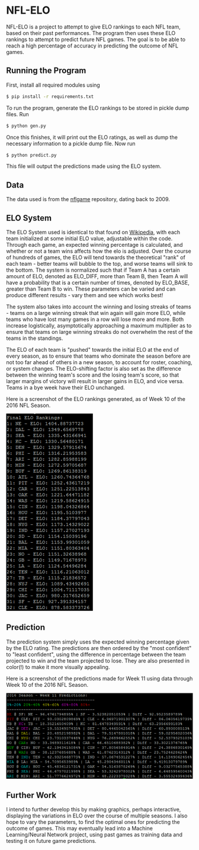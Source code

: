 # NFL-ELO

NFL-ELO is a project to attempt to give ELO rankings to each NFL team, based on their past performances.  The program then uses these ELO rankings to attempt to predict future NFL games.  The goal is to be able to reach a high percentage of accuracy in predicting the outcome of NFL games.

## Running the Program

First, install all required modules using
```bash
$ pip install -r requirements.txt
```

To run the program, generate the ELO rankings to be stored in pickle dump files.  Run

```bash
$ python gen.py
```

Once this finishes, it will print out the ELO ratings, as well as dump the necessary information to a pickle dump file.  Now run

```bash
$ python predict.py
```

This file will output the predictions made using the ELO system.

## Data

The data used is from the [nflgame](https://github.com/BurntSushi/nflgame) repository, dating back to 2009.

## ELO System

The ELO System used is identical to that found on [Wikipedia](https://en.wikipedia.org/wiki/Elo_rating_system), with each team initialized at some initial ELO value, adjustable within the code.  Through each game, an expected winning percentage is calculated, and whether or not a team wins affects how the elo is adjusted.  Over the course of hundreds of games, the ELO will tend towards the theoretical "rank" of each team - better teams will bubble to the top, and worse teams will sink to the bottom.  The system is normalized such that if Team A has a certain amount of ELO, denoted as ELO_DIFF, more than Team B, then Team A will have a probability that is a certain number of times, denoted by ELO_BASE, greater than Team B to win.  These parameters can be varied and can produce different results - vary them and see which works best!

The system also takes into account the winning and losing streaks of teams - teams on a large winning streak that win again will gain more ELO, while teams who have lost many games in a row will lose more and more.  Both increase logistically, asymptotically approaching a maximum multiplier as to ensure that teams on large winning streaks do not overwhelm the rest of the teams in the standings.

The ELO of each team is "pushed" towards the initial ELO at the end of every season, as to ensure that teams who dominate the season before are not too far ahead of others in a new season, to account for roster, coaching, or system changes.  The ELO-shifting factor is also set as the difference between the winning team's score and the losing team's score, so that larger margins of victory will result in larger gains in ELO, and vice versa.  Teams in a bye week have their ELO unchanged.

Here is a screenshot of the ELO rankings generated, as of Week 10 of the 2016 NFL Season.

![Week 10, 2016](/screenshots/Screenshot_1.png?raw=true)

## Prediction

The prediction system simply uses the expected winning percentage given by the ELO rating.  The predictions are then ordered by the "most confident" to "least confident", using the difference in percentage between the team projected to win and the team projected to lose.  They are also presented in color(!) to make it more visually appealing.

Here is a screenshot of the predictions made for Week 11 using data through Week 10 of the 2016 NFL Season.

![Week 10, 2016](/screenshots/Screenshot_2.png?raw=true)

## Further Work

I intend to further develop this by making graphics, perhaps interactive, displaying the variations in ELO over the course of multiple seasons.  I also hope to vary the parameters, to find the optimal ones for predicting the outcome of games.  This may eventually lead into a Machine Learning/Neural Network project, using past games as training data and testing it on future game predictions.
